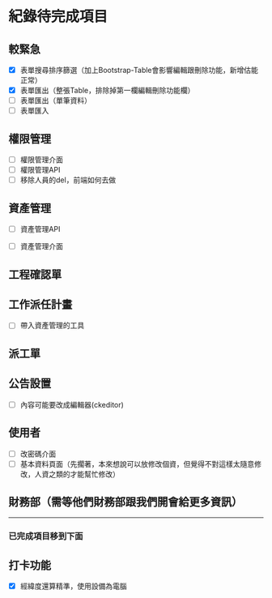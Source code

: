 # 紀錄待完成項目

## 較緊急

- [x] 表單搜尋排序篩選（加上Bootstrap-Table會影響編輯跟刪除功能，新增估能正常）
- [x] 表單匯出（整張Table，排除掉第一欄編輯刪除功能欄）
- [ ] 表單匯出（單筆資料）
- [ ] 表單匯入

## 權限管理

- [ ] 權限管理介面
- [ ] 權限管理API
- [ ] 移除人員的del，前端如何去做

## 資產管理
- [ ] 資產管理API
- [ ] 資產管理介面


## 工程確認單

## 工作派任計畫

- [ ] 帶入資產管理的工具

## 派工單

## 公告設置

- [ ] 內容可能要改成編輯器(ckeditor)

## 使用者

- [ ] 改密碼介面
- [ ] 基本資料頁面（先擱著，本來想說可以放修改個資，但覺得不對這樣太隨意修改，人資之類的才能幫忙修改）

## 財務部（需等他們財務部跟我們開會給更多資訊）

----

### 已完成項目移到下面
## 打卡功能
- [x] 經緯度還算精準，使用設備為電腦
